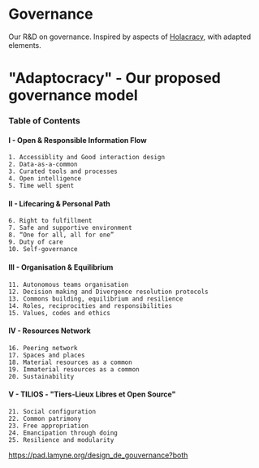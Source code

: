 # Governance
Our R&amp;D on governance. Inspired by aspects of [Holacracy](https://www.holacracy.org/how-it-works/), with adapted elements.

# "Adaptocracy" - Our proposed governance model

### Table of Contents
#### I - Open & Responsible Information Flow
    1. Accessiblity and Good interaction design
    2. Data-as-a-common
    3. Curated tools and processes
    4. Open intelligence
    5. Time well spent
#### II - Lifecaring & Personal Path
    6. Right to fulfillment
    7. Safe and supportive environment
    8. “One for all, all for one”
    9. Duty of care
    10. Self-governance
#### III - Organisation & Equilibrium
    11. Autonomous teams organisation
    12. Decision making and Divergence resolution protocols
    13. Commons building, equilibrium and resilience
    14. Roles, reciprocities and responsibilities
    15. Values, codes and ethics
#### IV - Resources Network
    16. Peering network
    17. Spaces and places
    18. Material resources as a common
    19. Immaterial resources as a common
    20. Sustainability
#### V - TILIOS - "Tiers-Lieux Libres et Open Source"
    21. Social configuration
    22. Common patrimony
    23. Free appropriation
    24. Emancipation through doing
    25. Resilience and modularity

https://pad.lamyne.org/design_de_gouvernance?both
